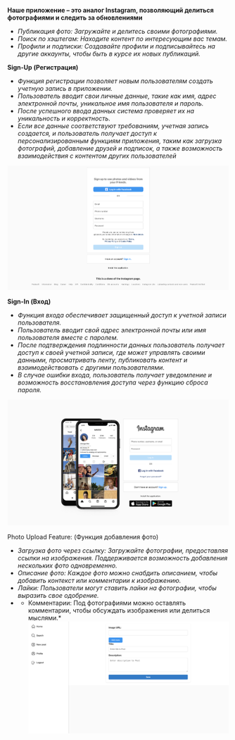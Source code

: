 **Наше приложение – это аналог Instagram, позволяющий делиться фотографиями и следить за обновлениями**

- *Публикация фото: Загружайте и делитесь своими фотографиями.*
- *Поиск по хэштегам: Находите контент по интересующим вас темам.*
- *Профили и подписки: Создавайте профили и подписывайтесь на другие аккаунты, чтобы быть в курсе их новых публикаций.*

**Sign-Up (Регистрация)**
 - *Функция регистрации позволяет новым пользователям создать учетную запись в приложении.* 
- *Пользователь вводит свои личные данные, такие как имя, адрес электронной почты, уникальное имя пользователя и пароль.*
- *После успешного ввода данных система проверяет их на уникальность и корректность.*
- *Если все данные соответствуют требованиям, учетная запись создается, и пользователь получает доступ к персонализированным функциям приложения, таким как загрузка фотографий, добавление друзей и подписок, а также возможность взаимодействия с контентом других пользователей*

![Alt текст](https://github.com/DBektur01/Instagram-WithBoot/blob/main/src/main/java/peaksoft/instagrammvc/images/%D0%A1%D0%BD%D0%B8%D0%BC%D0%BE%D0%BA%20%D1%8D%D0%BA%D1%80%D0%B0%D0%BD%D0%B0%202024-09-04%20%D0%B2%2017.38.18.png)

**Sign-In (Вход)**
- *Функция входа обеспечивает защищенный доступ к учетной записи пользователя.*
- *Пользователь вводит свой адрес электронной почты или имя пользователя вместе с паролем.*
- *После подтверждения подлинности данных пользователь получает доступ к своей учетной записи, где может управлять своими данными, просматривать ленту, публиковать контент и взаимодействовать с другими пользователями.*
- *В случае ошибки входа, пользователь получает уведомление и возможность восстановления доступа через функцию сброса пароля.*

![](https://github.com/DBektur01/Instagram-WithBoot/blob/main/src/main/java/peaksoft/instagrammvc/images/%D0%A1%D0%BD%D0%B8%D0%BC%D0%BE%D0%BA%20%D1%8D%D0%BA%D1%80%D0%B0%D0%BD%D0%B0%202024-09-04%20%D0%B2%2018.03.06.png)

Photo Upload Feature: (Функция добавления фото)

- *Загрузка фото через ссылку: Загружайте фотографии, предоставляя ссылки на изображения. Поддерживается возможность добавления нескольких фото одновременно.*
- *Описание фото: Каждое фото можно снабдить описанием, чтобы добавить контекст или комментарии к изображению.*
- *Лайки: Пользователи могут ставить лайки на фотографии, чтобы выразить свое одобрение.*
- * Комментарии: Под фотографиями можно оставлять комментарии, чтобы обсуждать изображения или делиться мыслями.*
![](https://github.com/DBektur01/Instagram-WithBoot/blob/main/src/main/java/peaksoft/instagrammvc/images/%D0%A1%D0%BD%D0%B8%D0%BC%D0%BE%D0%BA%20%D1%8D%D0%BA%D1%80%D0%B0%D0%BD%D0%B0%202024-09-04%20%D0%B2%2018.41.46.png)
